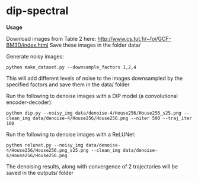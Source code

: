 # dip-spectral

**Usage**

Download images from Table 2 here: http://www.cs.tut.fi/~foi/GCF-BM3D/index.html Save these images in the folder data/

Generate noisy images:
    
    python make_dataset.py --downsample_factors 1,2,4
    
This will add different levels of noise to the images downsampled by the specified factors and save them in the data/ folder

Run the following to denoise images with a DIP model (a convolutional encoder-decoder):

    python dip.py --noisy_img data/denoise-4/House256/House256_s25.png --clean_img data/denoise-4/House256/House256.png --niter 500 --traj_iter 100
    
Run the following to denoise images with a ReLUNet:

    python relunet.py --noisy_img data/denoise-4/House256/House256.png_s25.png --clean_img data/denoise-4/House256/House256.png
    
The denoising results, along with convergence of 2 trajectories will be saved in the outputs/ folder
